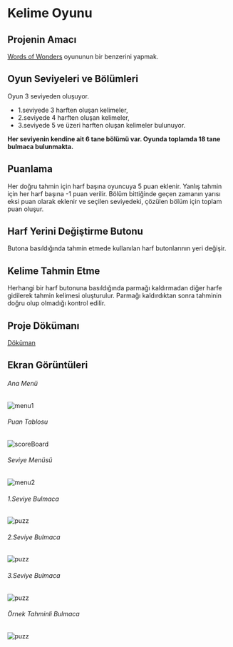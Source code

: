 # Kelime Oyunu

## Projenin Amacı
[Words of Wonders](https://play.google.com/store/apps/details?id=com.fugo.wow&hl=en) oyununun bir benzerini yapmak.

## Oyun Seviyeleri ve Bölümleri
Oyun 3 seviyeden oluşuyor.
- 1.seviyede 3 harften oluşan kelimeler,
- 2.seviyede 4 harften oluşan kelimeler,
- 3.seviyede 5 ve üzeri harften oluşan kelimeler bulunuyor.

**Her seviyenin kendine ait 6 tane bölümü var. Oyunda toplamda 18 tane bulmaca bulunmakta.**

## Puanlama
Her doğru tahmin için harf başına oyuncuya 5 puan eklenir. Yanlış tahmin için her harf başına -1 puan verilir. Bölüm bittiğinde geçen zamanın yarısı eksi puan olarak eklenir ve seçilen seviyedeki, çözülen bölüm için toplam puan oluşur.

## Harf Yerini Değiştirme Butonu
Butona basıldığında tahmin etmede kullanılan harf butonlarının yeri değişir.

## Kelime Tahmin Etme
Herhangi bir harf butonuna basıldığında parmağı kaldırmadan diğer harfe gidilerek tahmin kelimesi oluşturulur. Parmağı kaldırdıktan sonra tahminin doğru olup olmadığı kontrol edilir.

## Proje Dökümanı
[Döküman](https://www.dropbox.com/s/ttixepac5u4g4ta/YAZLAB2_PROJE2.pdf?dl=0)

## Ekran Görüntüleri
###### Ana Menü
![menu1](ss/menu.png)
<br>

###### Puan Tablosu
![scoreBoard](ss/scoreBoard.png)
<br>

###### Seviye Menüsü
![menu2](ss/menu2.png)
<br>

###### 1.Seviye Bulmaca
![puzz](ss/puzz.png)
<br>

###### 2.Seviye Bulmaca
![puzz](ss/puzz2.png)
<br>

###### 3.Seviye Bulmaca
![puzz](ss/puzz3.png)
<br>

###### Örnek Tahminli Bulmaca
![puzz](ss/puzz4.png)
<br>
